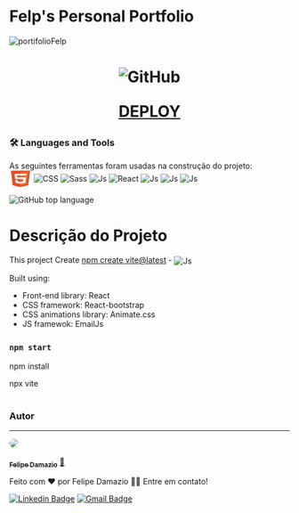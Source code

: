 

# Felp's Personal Portfolio 
![portifolioFelp](https://user-images.githubusercontent.com/71530559/233258081-d56691ca-2895-4204-9cb0-d9ab57bcf072.png)

<h1 align="center">
 <img alt="GitHub" src="https://img.shields.io/github/last-commit/felipedamazio/felps-portifolio?style=for-the-badge">

 <a align="center" href="https://felps-portifolio.vercel.app/" target="_blank">DEPLOY</a> 
</h1>


### 🛠 Languages and Tools
As seguintes ferramentas foram usadas na construção do projeto:
<br>
 <img align="center" alt="HTML" height="30" width="40" src="https://raw.githubusercontent.com/devicons/devicon/master/icons/html5/html5-original.svg">
  <img align="center" alt="CSS" height="30" width="40" src="https://cdn.jsdelivr.net/gh/devicons/devicon/icons/css3/css3-original.svg">
  <img align="center" alt="Sass" height="40" width="40" src="https://cdn.jsdelivr.net/gh/devicons/devicon/icons/sass/sass-original.svg">
  <img align="center" alt="Js" height="30" width="40" src="https://cdn.jsdelivr.net/gh/devicons/devicon/icons/javascript/javascript-original.svg">
  <img align="center" alt="React" height="40" width="40" src="https://cdn.jsdelivr.net/gh/devicons/devicon/icons/react/react-original.svg">
  <img align="center" alt="Js" height="40" width="40" src="https://cdn.jsdelivr.net/gh/devicons/devicon/icons/vscode/vscode-original-wordmark.svg" />
   <img align="center" alt="Js" height="40" width="40" src="https://cdn.jsdelivr.net/gh/devicons/devicon/icons/git/git-plain-wordmark.svg" />
   <img align="center" alt="Js" height="40" width="40" src="https://devicons.railway.app/i/vitejs.svg" />
  
   
  
<img alt="GitHub top language" src="https://img.shields.io/github/languages/top/felipedamazio/felps-portifolio?style=plastic">  


# Descrição do Projeto

This project Create [npm create vite@latest](https://vitejs.dev/guide/) - <img align="center" alt="Js" height="40" width="40" src="https://devicons.railway.app/i/vitejs.svg" />

Built using:

- Front-end library: React
- CSS framework: React-bootstrap
- CSS animations library: Animate.css
- JS framewok: EmailJs

### `npm start`


<p > npm install</p>
<p > npx vite</p>

<h1 align="center"></h1>

### Autor
---

<a href="https://www.linkedin.com/in/felipe-damazio/">
<img width="200" style="border-radius: 50%;" src="https://media.licdn.com/dms/image/C4D03AQFVFuMXM17RQA/profile-displayphoto-shrink_800_800/0/1661115634710?e=1682553600&v=beta&t=IfxNGSRzc9S2y2ul6tUO6m0jIkfGssOZOV3bdfjxl4U">   

 <sub><b>Felipe Damazio</b></sub></a> <a href="https://www.linkedin.com/in/felipe-damazio" target= "_blank" title="">🚀</a>


Feito com ❤️ por Felipe Damazio 👋🏽 Entre em contato!

[![Linkedin Badge](https://img.shields.io/badge/-Felipe-blue?style=flat-square&logo=Linkedin&logoColor=white&link=https://www.linkedin.com/in/felipe-damazio/)](https://www.linkedin.com/in/felipe-damazio/) 
[![Gmail Badge](https://img.shields.io/badge/-lipjb@hotmail.com-c14438?style=flat-square&logo=Gmail&logoColor=white&link=mailto:lipjb@hotmail.com)](mailto:lipjb@hotmail.com)

